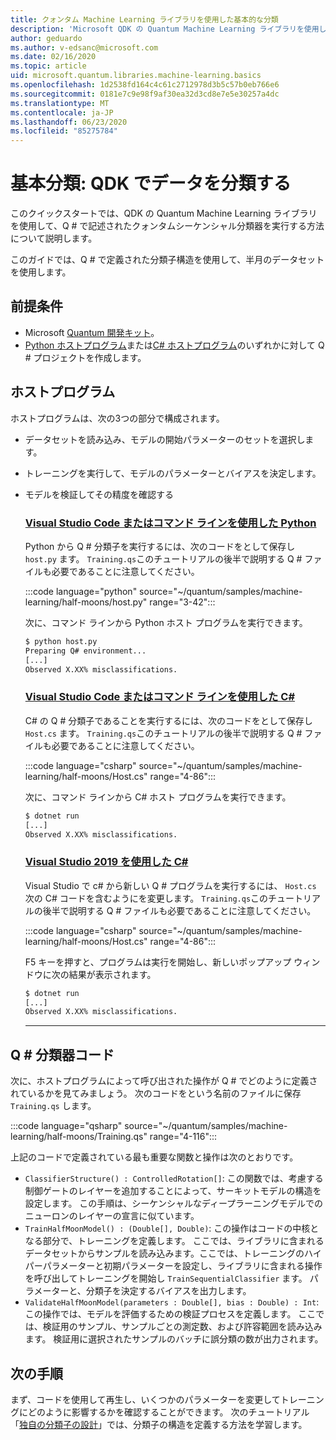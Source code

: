 ```yaml
---
title: クォンタム Machine Learning ライブラリを使用した基本的な分類
description: 'Microsoft QDK の Quantum Machine Learning ライブラリを使用して、Q # で記述されたクォンタムシーケンシャル分類器を実行する方法について説明します。'
author: geduardo
ms.author: v-edsanc@microsoft.com
ms.date: 02/16/2020
ms.topic: article
uid: microsoft.quantum.libraries.machine-learning.basics
ms.openlocfilehash: 1d2538fd164c4c61c2712978d3b5c57b0eb766e6
ms.sourcegitcommit: 0181e7c9e98f9af30ea32d3cd8e7e5e30257a4dc
ms.translationtype: MT
ms.contentlocale: ja-JP
ms.lasthandoff: 06/23/2020
ms.locfileid: "85275784"
---
```

# <a name="basic-classification-classify-data-with-the-qdk"></a>基本分類: QDK でデータを分類する

このクイックスタートでは、QDK の Quantum Machine Learning ライブラリを使用して、Q # で記述されたクォンタムシーケンシャル分類器を実行する方法について説明します。 

このガイドでは、Q # で定義された分類子構造を使用して、半月のデータセットを使用します。

## <a name="prerequisites"></a>前提条件

- Microsoft [Quantum 開発キット](xref:microsoft.quantum.install)。
- [Python ホストプログラム](xref:microsoft.quantum.install.python)または[C# ホストプログラム](xref:microsoft.quantum.install.cs)のいずれかに対して Q # プロジェクトを作成します。

## <a name="host-program"></a>ホストプログラム

ホストプログラムは、次の3つの部分で構成されます。

- データセットを読み込み、モデルの開始パラメーターのセットを選択します。
- トレーニングを実行して、モデルのパラメーターとバイアスを決定します。
- モデルを検証してその精度を確認する

    ### <a name="python-with-visual-studio-code-or-the-command-line"></a>[Visual Studio Code またはコマンド ラインを使用した Python](#tab/tabid-python)

    Python から Q # 分類子を実行するには、次のコードをとして保存し `host.py` ます。 `Training.qs`このチュートリアルの後半で説明する Q # ファイルも必要であることに注意してください。

    :::code language="python" source="~/quantum/samples/machine-learning/half-moons/host.py" range="3-42":::

    次に、コマンド ラインから Python ホスト プログラムを実行できます。

    ```bash
    $ python host.py
    Preparing Q# environment...
    [...]
    Observed X.XX% misclassifications.
    ```

    ### <a name="c-with-visual-studio-code-or-the-command-line"></a>[Visual Studio Code またはコマンド ラインを使用した C#](#tab/tabid-csharp)

    C# の Q # 分類子であることを実行するには、次のコードをとして保存し `Host.cs` ます。 `Training.qs`このチュートリアルの後半で説明する Q # ファイルも必要であることに注意してください。

    :::code language="csharp" source="~/quantum/samples/machine-learning/half-moons/Host.cs" range="4-86":::

    次に、コマンド ラインから C# ホスト プログラムを実行できます。

    ```bash
    $ dotnet run
    [...]
    Observed X.XX% misclassifications.
    ```

    ### <a name="c-with-visual-studio-2019"></a>[Visual Studio 2019 を使用した C#](#tab/tabid-vs2019)

    Visual Studio で c# から新しい Q # プログラムを実行するには、 `Host.cs` 次の C# コードを含むようにを変更します。 `Training.qs`このチュートリアルの後半で説明する Q # ファイルも必要であることに注意してください。

    :::code language="csharp" source="~/quantum/samples/machine-learning/half-moons/Host.cs" range="4-86":::

    F5 キーを押すと、プログラムは実行を開始し、新しいポップアップ ウィンドウに次の結果が表示されます。 

    ```bash
    $ dotnet run
    [...]
    Observed X.XX% misclassifications.
    ```
    ***

## <a name="q-classifier-code"></a>Q \# 分類器コード

次に、ホストプログラムによって呼び出された操作が Q # でどのように定義されているかを見てみましょう。
次のコードをという名前のファイルに保存 `Training.qs` します。

:::code language="qsharp" source="~/quantum/samples/machine-learning/half-moons/Training.qs" range="4-116":::

上記のコードで定義されている最も重要な関数と操作は次のとおりです。

- `ClassifierStructure() : ControlledRotation[]`: この関数では、考慮する制御ゲートのレイヤーを追加することによって、サーキットモデルの構造を設定します。 この手順は、シーケンシャルなディープラーニングモデルでのニューロンのレイヤーの宣言に似ています。
- `TrainHalfMoonModel() : (Double[], Double)`: この操作はコードの中核となる部分で、トレーニングを定義します。 ここでは、ライブラリに含まれるデータセットからサンプルを読み込みます。ここでは、トレーニングのハイパーパラメーターと初期パラメーターを設定し、ライブラリに含まれる操作を呼び出してトレーニングを開始し `TrainSequentialClassifier` ます。 パラメーターと、分類子を決定するバイアスを出力します。
- `ValidateHalfMoonModel(parameters : Double[], bias : Double) : Int`: この操作では、モデルを評価するための検証プロセスを定義します。 ここでは、検証用のサンプル、サンプルごとの測定数、および許容範囲を読み込みます。 検証用に選択されたサンプルのバッチに誤分類の数が出力されます。

## <a name="next-steps"></a>次の手順

まず、コードを使用して再生し、いくつかのパラメーターを変更してトレーニングにどのように影響するかを確認することができます。 次のチュートリアル「[独自の分類子の設計](xref:microsoft.quantum.libraries.machine-learning.design)」では、分類子の構造を定義する方法を学習します。
